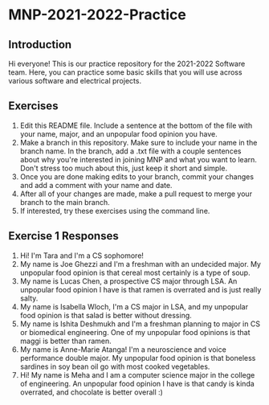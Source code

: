 # MNP-2021-2022-Practice

## Introduction

Hi everyone! This is our practice repository for the 2021-2022 Software team. Here, you can practice some basic skills that you will use across various software and electrical projects. 

## Exercises
1. Edit this README file. Include a sentence at the bottom of the file with your name, major, and an unpopular food opinion you have. 
2. Make a branch in this repository. Make sure to include your name in the branch name. In the branch, add a .txt file with a couple sentences about why you're interested in joining MNP and what you want to learn. Don't stress too much about this, just keep it short and simple. 
3. Once you are done making edits to your branch, commit your changes and add a comment with your name and date. 
4. After all of your changes are made, make a pull request to merge your branch to the main branch. 
5. If interested, try these exercises using the command line. 

## Exercise 1 Responses
1. Hi! I'm Tara and I'm a CS sophomore! 
2. My name is Joe Ghezzi and I'm a freshman with an undecided major. My unpopular food opinion is that cereal most certainly is a type of soup.
3. My name is Lucas Chen, a prospective CS major through LSA. An unpopular food opinion I have is that ramen is overrated and is just really salty.
4. My name is Isabella Wloch, I'm a CS major in LSA, and my unpopular food opinion is that salad is better without dressing. 
5. My name is Ishita Deshmukh and I'm a freshman planning to major in CS or biomedical engineering. One of my unpopular food opinions is that maggi is better than ramen.
6. My name is Anne-Marie Atanga! I'm a neuroscience and voice performance double major. My unpopular food opinion is that boneless sardines in soy bean oil go with most cooked vegetables.
7. Hi! My name is Meha and I am a computer science major in the college of engineering. An unpopular food opinion I have is that candy is kinda overrated, and chocolate is better overall :)
